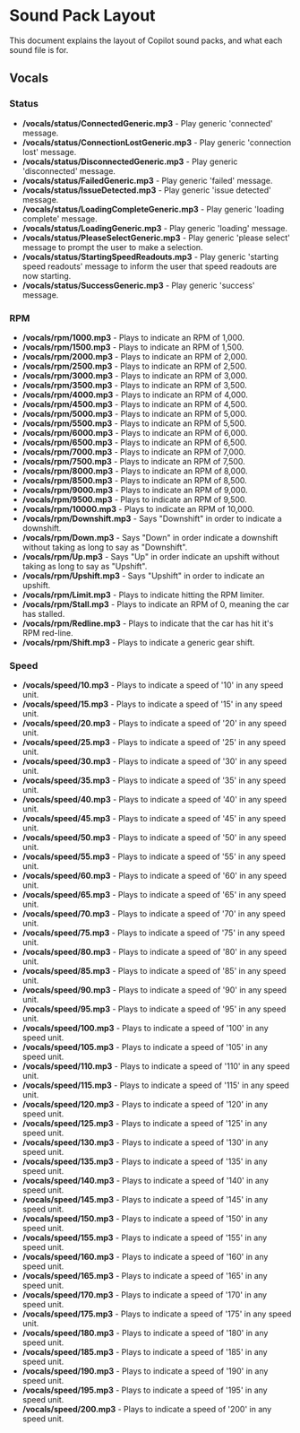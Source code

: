 # Sound Pack Layout

This document explains the layout of Copilot sound packs, and what each sound file is for.

## Vocals

### Status

- **/vocals/status/ConnectedGeneric.mp3** - Play generic 'connected' message.
- **/vocals/status/ConnectionLostGeneric.mp3** - Play generic 'connection lost' message.
- **/vocals/status/DisconnectedGeneric.mp3** - Play generic 'disconnected' message.
- **/vocals/status/FailedGeneric.mp3** - Play generic 'failed' message.
- **/vocals/status/IssueDetected.mp3** - Play generic 'issue detected' message.
- **/vocals/status/LoadingCompleteGeneric.mp3** - Play generic 'loading complete' message.
- **/vocals/status/LoadingGeneric.mp3** - Play generic 'loading' message.
- **/vocals/status/PleaseSelectGeneric.mp3** - Play generic 'please select' message to prompt the user to make a selection.
- **/vocals/status/StartingSpeedReadouts.mp3** - Play generic 'starting speed readouts' message to inform the user that speed readouts are now starting.
- **/vocals/status/SuccessGeneric.mp3** - Play generic 'success' message.

### RPM
- **/vocals/rpm/1000.mp3** - Plays to indicate an RPM of 1,000.
- **/vocals/rpm/1500.mp3** - Plays to indicate an RPM of 1,500.
- **/vocals/rpm/2000.mp3** - Plays to indicate an RPM of 2,000.
- **/vocals/rpm/2500.mp3** - Plays to indicate an RPM of 2,500.
- **/vocals/rpm/3000.mp3** - Plays to indicate an RPM of 3,000.
- **/vocals/rpm/3500.mp3** - Plays to indicate an RPM of 3,500.
- **/vocals/rpm/4000.mp3** - Plays to indicate an RPM of 4,000.
- **/vocals/rpm/4500.mp3** - Plays to indicate an RPM of 4,500.
- **/vocals/rpm/5000.mp3** - Plays to indicate an RPM of 5,000.
- **/vocals/rpm/5500.mp3** - Plays to indicate an RPM of 5,500.
- **/vocals/rpm/6000.mp3** - Plays to indicate an RPM of 6,000.
- **/vocals/rpm/6500.mp3** - Plays to indicate an RPM of 6,500.
- **/vocals/rpm/7000.mp3** - Plays to indicate an RPM of 7,000.
- **/vocals/rpm/7500.mp3** - Plays to indicate an RPM of 7,500.
- **/vocals/rpm/8000.mp3** - Plays to indicate an RPM of 8,000.
- **/vocals/rpm/8500.mp3** - Plays to indicate an RPM of 8,500.
- **/vocals/rpm/9000.mp3** - Plays to indicate an RPM of 9,000.
- **/vocals/rpm/9500.mp3** - Plays to indicate an RPM of 9,500.
- **/vocals/rpm/10000.mp3** - Plays to indicate an RPM of 10,000.
- **/vocals/rpm/Downshift.mp3** - Says "Downshift" in order to indicate a downshift.
- **/vocals/rpm/Down.mp3** - Says "Down" in order indicate a downshift without taking as long to say as "Downshift".
- **/vocals/rpm/Up.mp3** - Says "Up" in order indicate an upshift without taking as long to say as "Upshift".
- **/vocals/rpm/Upshift.mp3** - Says "Upshift" in order to indicate an upshift.
- **/vocals/rpm/Limit.mp3** - Plays to indicate hitting the RPM limiter.
- **/vocals/rpm/Stall.mp3** - Plays to indicate an RPM of 0, meaning the car has stalled.
- **/vocals/rpm/Redline.mp3** - Plays to indicate that the car has hit it's RPM red-line.
- **/vocals/rpm/Shift.mp3** - Plays to indicate a generic gear shift.

### Speed
- **/vocals/speed/10.mp3** - Plays to indicate a speed of '10' in any speed unit.
- **/vocals/speed/15.mp3** - Plays to indicate a speed of '15' in any speed unit.
- **/vocals/speed/20.mp3** - Plays to indicate a speed of '20' in any speed unit.
- **/vocals/speed/25.mp3** - Plays to indicate a speed of '25' in any speed unit.
- **/vocals/speed/30.mp3** - Plays to indicate a speed of '30' in any speed unit.
- **/vocals/speed/35.mp3** - Plays to indicate a speed of '35' in any speed unit.
- **/vocals/speed/40.mp3** - Plays to indicate a speed of '40' in any speed unit.
- **/vocals/speed/45.mp3** - Plays to indicate a speed of '45' in any speed unit.
- **/vocals/speed/50.mp3** - Plays to indicate a speed of '50' in any speed unit.
- **/vocals/speed/55.mp3** - Plays to indicate a speed of '55' in any speed unit.
- **/vocals/speed/60.mp3** - Plays to indicate a speed of '60' in any speed unit.
- **/vocals/speed/65.mp3** - Plays to indicate a speed of '65' in any speed unit.
- **/vocals/speed/70.mp3** - Plays to indicate a speed of '70' in any speed unit.
- **/vocals/speed/75.mp3** - Plays to indicate a speed of '75' in any speed unit.
- **/vocals/speed/80.mp3** - Plays to indicate a speed of '80' in any speed unit.
- **/vocals/speed/85.mp3** - Plays to indicate a speed of '85' in any speed unit.
- **/vocals/speed/90.mp3** - Plays to indicate a speed of '90' in any speed unit.
- **/vocals/speed/95.mp3** - Plays to indicate a speed of '95' in any speed unit.
- **/vocals/speed/100.mp3** - Plays to indicate a speed of '100' in any speed unit.
- **/vocals/speed/105.mp3** - Plays to indicate a speed of '105' in any speed unit.
- **/vocals/speed/110.mp3** - Plays to indicate a speed of '110' in any speed unit.
- **/vocals/speed/115.mp3** - Plays to indicate a speed of '115' in any speed unit.
- **/vocals/speed/120.mp3** - Plays to indicate a speed of '120' in any speed unit.
- **/vocals/speed/125.mp3** - Plays to indicate a speed of '125' in any speed unit.
- **/vocals/speed/130.mp3** - Plays to indicate a speed of '130' in any speed unit.
- **/vocals/speed/135.mp3** - Plays to indicate a speed of '135' in any speed unit.
- **/vocals/speed/140.mp3** - Plays to indicate a speed of '140' in any speed unit.
- **/vocals/speed/145.mp3** - Plays to indicate a speed of '145' in any speed unit.
- **/vocals/speed/150.mp3** - Plays to indicate a speed of '150' in any speed unit.
- **/vocals/speed/155.mp3** - Plays to indicate a speed of '155' in any speed unit.
- **/vocals/speed/160.mp3** - Plays to indicate a speed of '160' in any speed unit.
- **/vocals/speed/165.mp3** - Plays to indicate a speed of '165' in any speed unit.
- **/vocals/speed/170.mp3** - Plays to indicate a speed of '170' in any speed unit.
- **/vocals/speed/175.mp3** - Plays to indicate a speed of '175' in any speed unit.
- **/vocals/speed/180.mp3** - Plays to indicate a speed of '180' in any speed unit.
- **/vocals/speed/185.mp3** - Plays to indicate a speed of '185' in any speed unit.
- **/vocals/speed/190.mp3** - Plays to indicate a speed of '190' in any speed unit.
- **/vocals/speed/195.mp3** - Plays to indicate a speed of '195' in any speed unit.
- **/vocals/speed/200.mp3** - Plays to indicate a speed of '200' in any speed unit.
